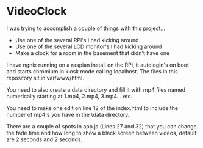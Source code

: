 # VideoClock

I was trying to accomplish a couple of things with this project...

- Use one of the several RPi's I had kicking around
- Use one of the several LCD monitor's I had kicking around
- Make a clock for a room in the basement that didn't have one

I have ngnix running on a raspian install on the RPi, it autologin's on boot and starts chromium in kiosk mode calling localhost. The files in this repository sit in var/www/html.

You need to also create a data directory and fill it with mp4 files named numerically starting at 1.mp4, 2.mp4, 3.mp4... etc.

You need to make one edit on line 12 of the index.html to include the number of mp4's you have in the \data directory.

There are a couple of spots in app.js (Lines 27 and 32) that you can change the fade time and how long to show a black screen between videos, default are 2 seconds and 2 seconds.
